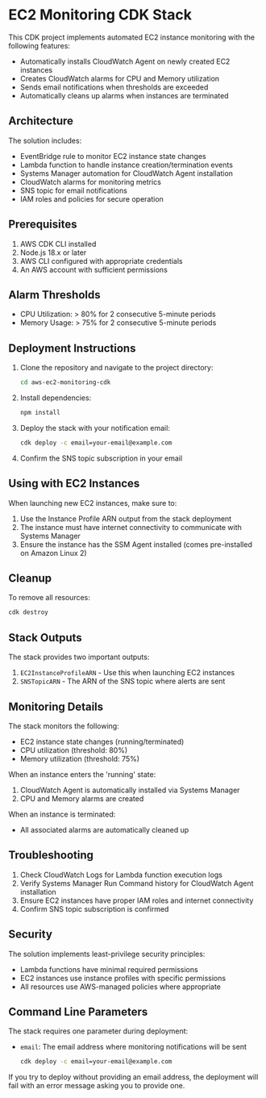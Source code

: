 # EC2 Monitoring CDK Stack

This CDK project implements automated EC2 instance monitoring with the following features:

- Automatically installs CloudWatch Agent on newly created EC2 instances
- Creates CloudWatch alarms for CPU and Memory utilization
- Sends email notifications when thresholds are exceeded
- Automatically cleans up alarms when instances are terminated

## Architecture

The solution includes:

- EventBridge rule to monitor EC2 instance state changes
- Lambda function to handle instance creation/termination events
- Systems Manager automation for CloudWatch Agent installation
- CloudWatch alarms for monitoring metrics
- SNS topic for email notifications
- IAM roles and policies for secure operation

## Prerequisites

1. AWS CDK CLI installed
2. Node.js 18.x or later
3. AWS CLI configured with appropriate credentials
4. An AWS account with sufficient permissions

## Alarm Thresholds

- CPU Utilization: > 80% for 2 consecutive 5-minute periods
- Memory Usage: > 75% for 2 consecutive 5-minute periods

## Deployment Instructions

1. Clone the repository and navigate to the project directory:
   ```bash
   cd aws-ec2-monitoring-cdk
   ```

2. Install dependencies:
   ```bash
   npm install
   ```

3. Deploy the stack with your notification email:
   ```bash
   cdk deploy -c email=your-email@example.com
   ```

4. Confirm the SNS topic subscription in your email

## Using with EC2 Instances

When launching new EC2 instances, make sure to:

1. Use the Instance Profile ARN output from the stack deployment
2. The instance must have internet connectivity to communicate with Systems Manager
3. Ensure the instance has the SSM Agent installed (comes pre-installed on Amazon Linux 2)

## Cleanup

To remove all resources:

```bash
cdk destroy
```

## Stack Outputs

The stack provides two important outputs:

1. `EC2InstanceProfileARN` - Use this when launching EC2 instances
2. `SNSTopicARN` - The ARN of the SNS topic where alerts are sent

## Monitoring Details

The stack monitors the following:

- EC2 instance state changes (running/terminated)
- CPU utilization (threshold: 80%)
- Memory utilization (threshold: 75%)

When an instance enters the 'running' state:
1. CloudWatch Agent is automatically installed via Systems Manager
2. CPU and Memory alarms are created

When an instance is terminated:
- All associated alarms are automatically cleaned up

## Troubleshooting

1. Check CloudWatch Logs for Lambda function execution logs
2. Verify Systems Manager Run Command history for CloudWatch Agent installation
3. Ensure EC2 instances have proper IAM roles and internet connectivity
4. Confirm SNS topic subscription is confirmed

## Security

The solution implements least-privilege security principles:
- Lambda functions have minimal required permissions
- EC2 instances use instance profiles with specific permissions
- All resources use AWS-managed policies where appropriate

## Command Line Parameters

The stack requires one parameter during deployment:

- `email`: The email address where monitoring notifications will be sent
  ```bash
  cdk deploy -c email=your-email@example.com
  ```

If you try to deploy without providing an email address, the deployment will fail with an error message asking you to provide one.
